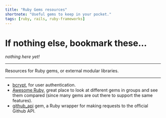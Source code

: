 ```yaml
---
title: "Ruby Gems resources"
shortnote: "Useful gems to keep in your pocket."
tags: [ruby, rails, ruby-frameworks]
---
```


# If nothing else, bookmark these...
*nothing here yet!*

<hr>

Resources for Ruby gems, or external modular libraries.

<hr>

* [bcrypt](https://github.com/codahale/bcrypt-ruby), for user authentication.
* [Awesome Ruby](https://ruby.libhunt.com/), great place to look at different gems in groups and see
them compared (since many gems are out there to support the same features).
* [github_api](https://github.com/piotrmurach/github) gem, a Ruby wrapper for making requests to the official Github API.
